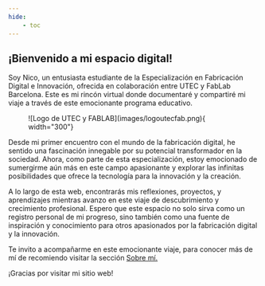 ```yaml
---
hide:
    - toc
---
```


[sobre-mi]: https://nicodq.github.io/nicolas-duarte-efdi-2024/about/me/

## ¡Bienvenido a mi espacio digital!


Soy Nico, un entusiasta estudiante de la Especialización en Fabricación Digital e Innovación, ofrecida en colaboración entre UTEC y FabLab Barcelona. Este es mi rincón virtual donde documentaré y compartiré mi viaje a través de este emocionante programa educativo.  



<figure markdown="span">
  ![Logo de UTEC y FABLAB](images/logoutecfab.png){ width="300"}
</figure>


Desde mi primer encuentro con el mundo de la fabricación digital, he sentido una fascinación innegable por su potencial transformador en la sociedad. Ahora, como parte de esta especialización, estoy emocionado de sumergirme aún más en este campo apasionante y explorar las infinitas posibilidades que ofrece la tecnología para la innovación y la creación.  

A lo largo de esta web, encontrarás mis reflexiones, proyectos, y aprendizajes mientras avanzo en este viaje de descubrimiento y crecimiento profesional. Espero que este espacio no solo sirva como un registro personal de mi progreso, sino también como una fuente de inspiración y conocimiento para otros apasionados por la fabricación digital y la innovación.  

Te invito a acompañarme en este emocionante viaje, para conocer más de mí de recomiendo visitar la sección [Sobre mí.][sobre-mi]  

¡Gracias por visitar mi sitio web!  


